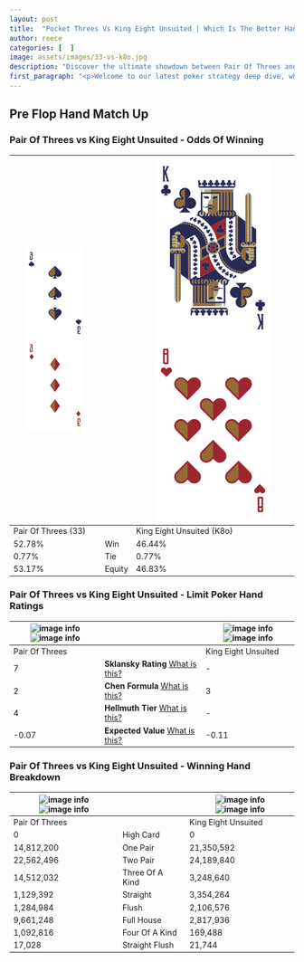 ```yaml
---
layout: post
title:  "Pocket Threes Vs King Eight Unsuited | Which Is The Better Hand In Poker? A Complete Guide"
author: reece
categories: [  ]
image: assets/images/33-vs-k8o.jpg
description: "Discover the ultimate showdown between Pair Of Threes and King Eight Unsuited in poker! Uncover the odds, strategies, and scenarios where one hand triumphs over the other. Get ready to up your poker game with this thrilling analysis."
first_paragraph: "<p>Welcome to our latest poker strategy deep dive, where we're pitting two distinct hands against each other in a high-stakes showdown: Pair Of Threes vs King Eight Unsuited.</p><p>In the dynamic world of poker, every decision counts, and knowing which hand holds the upper hand is key to your success at the table.</p><p>In this article, we'll dissect these two hands, explore the scenarios where one dominates the other, and equip you with the knowledge to make strategic choices that can tip the odds in your favor.</p><p>Get ready to unravel the intriguing dynamics of these poker hands and elevate your game to new heights.</p>"
---
```




[comment]: # (sp0)

## Pre Flop Hand Match Up

<div class="table hand-ratings" markdown="1"> 



### Pair Of Threes vs King Eight Unsuited - Odds Of Winning


    
| ![image info](assets/images/hand1/3.png) ![image info](assets/images/hand1/3o.png) |  | ![image info](assets/images/hand2/k.png) ![image info](assets/images/hand2/8o.png) |
| -------- | -------- | -------- |
| Pair Of Threes (33) |  | King Eight Unsuited (K8o) |
| 52.78% | Win | 46.44% |
| 0.77% | Tie | 0.77% |
| 53.17% | Equity | 46.83% |




[comment]: # (sp1)



### Pair Of Threes vs King Eight Unsuited - Limit Poker Hand Ratings


    
| ![image info](https://www.riverpairs.com/assets/images/hand1/3.png) ![image info](https://www.riverpairs.com/assets/images/hand1/3o.png) |  | ![image info](https://www.riverpairs.com/assets/images/hand2/k.png) ![image info](https://www.riverpairs.com/assets/images/hand2/8o.png) |
| -------- | -------- | -------- |
| Pair Of Threes |  | King Eight Unsuited |
| 7 | **Sklansky Rating** [What is this?](/sklansky-rating-explained) | - |
| 2 | **Chen Formula** [What is this?](/chen-formula-explained) | 3 |
| 4 | **Hellmuth Tier** [What is this?](/Hellmuth-tier-explained) | - |
| -0.07 | **Expected Value** [What is this?](/expected-value-explained) | -0.11 |




[comment]: # (sp2)



### Pair Of Threes vs King Eight Unsuited - Winning Hand Breakdown


    
| ![image info](https://www.riverpairs.com/assets/images/hand1/3.png) ![image info](https://www.riverpairs.com/assets/images/hand1/3o.png) |  | ![image info](https://www.riverpairs.com/assets/images/hand2/k.png) ![image info](https://www.riverpairs.com/assets/images/hand2/8o.png) |
| -------- | -------- | -------- |
| Pair Of Threes |  | King Eight Unsuited |
| 0 | High Card | 0 |
| 14,812,200 | One Pair | 21,350,592 |
| 22,562,496 | Two Pair | 24,189,840 |
| 14,512,032 | Three Of A Kind | 3,248,640 |
| 1,129,392 | Straight | 3,354,264 |
| 1,284,984 | Flush | 2,106,576 |
| 9,661,248 | Full House | 2,817,936 |
| 1,092,816 | Four Of A Kind | 169,488 |
| 17,028 | Straight Flush | 21,744 |




[comment]: # (sp3)



</div>

[comment]: # (sp4)



[comment]: # (sp5)

